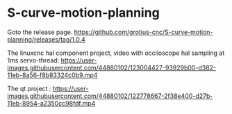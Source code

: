




# S-curve-motion-planning

Goto the release page.
https://github.com/grotius-cnc/S-curve-motion-planning/releases/tag/1.0.4


The linuxcnc hal component project, video with occiloscope hal sampling at 1ms servo-thread:
https://user-images.githubusercontent.com/44880102/123004427-93929b00-d382-11eb-8a56-f8b83324c0b9.mp4


The qt project :
https://user-images.githubusercontent.com/44880102/122778667-2f38e400-d27b-11eb-8954-a2350cc98fdf.mp4



